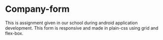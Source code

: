 # Company-form

This is assignment given in our school during android application development. 
This form is responsive and made in plain-css using grid and flex-box.
